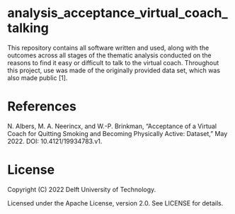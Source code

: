 # analysis_acceptance_virtual_coach_talking
This repository contains all software written and used, along with the outcomes across all stages of the thematic analysis conducted on the reasons to find it easy or difficult to talk to the virtual coach. Throughout this project, use was made of the originally provided data set, which was also made public [1].


# References
N. Albers, M. A. Neerincx, and W.-P. Brinkman, “Acceptance of a Virtual Coach for Quitting Smoking and Becoming Physically Active: Dataset,” May 2022. DOI: 10.4121/19934783.v1.


# License
Copyright (C) 2022 Delft University of Technology.

Licensed under the Apache License, version 2.0. See LICENSE for details.
